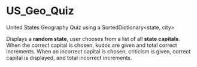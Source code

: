 # US_Geo_Quiz
United States Geography Quiz using a SortedDictionary&lt;state, city>

Displays a **random state**, user chooses from a list of all **state capitals**.
When the correct capital is chosen, kudos are given and total correct increments.
When an incorrect capital is chosen, criticism is given, correct capital is displayed, and total incorrect increments.
